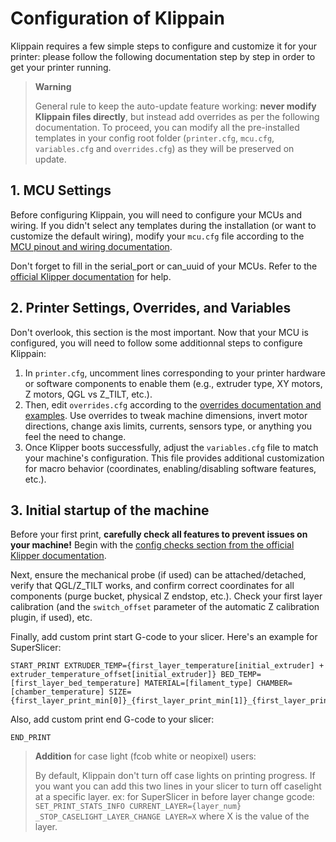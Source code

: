 # Configuration of Klippain

Klippain requires a few simple steps to configure and customize it for your printer: please follow the following documentation step by step in order to get your printer running.

  > **Warning**
  >
  > General rule to keep the auto-update feature working: **never modify Klippain files directly**, but instead add overrides as per the following documentation. To proceed, you can modify all the pre-installed templates in your config root folder (`printer.cfg`, `mcu.cfg`, `variables.cfg` and `overrides.cfg`) as they will be preserved on update.


## 1. MCU Settings

Before configuring Klippain, you will need to configure your MCUs and wiring. If you didn't select any templates during the installation (or want to customize the default wiring), modify your `mcu.cfg` file according to the [MCU pinout and wiring documentation](./pinout.md).

Don't forget to fill in the serial_port or can_uuid of your MCUs. Refer to the [official Klipper documentation](https://www.klipper3d.org/FAQ.html#wheres-my-serial-port) for help.


## 2. Printer Settings, Overrides, and Variables

Don't overlook, this section is the most important. Now that your MCU is configured, you will need to follow some additionnal steps to configure Klippain:
  1. In `printer.cfg`, uncomment lines corresponding to your printer hardware or software components to enable them (e.g., extruder type, XY motors, Z motors, QGL vs Z_TILT, etc.).
  1. Then, edit `overrides.cfg` according to the [overrides documentation and examples](./overrides.md). Use overrides to tweak machine dimensions, invert motor directions, change axis limits, currents, sensors type, or anything you feel the need to change.
  1. Once Klipper boots successfully, adjust the `variables.cfg` file to match your machine's configuration. This file provides additional customization for macro behavior (coordinates, enabling/disabling software features, etc.).


## 3. Initial startup of the machine

Before your first print, **carefully check all features to prevent issues on your machine!** Begin with the [config checks section from the official Klipper documentation](https://www.klipper3d.org/Config_checks.html).

Next, ensure the mechanical probe (if used) can be attached/detached, verify that QGL/Z_TILT works, and confirm correct coordinates for all components (purge bucket, physical Z endstop, etc.). Check your first layer calibration (and the `switch_offset` parameter of the automatic Z calibration plugin, if used), etc.

Finally, add custom print start G-code to your slicer. Here's an example for SuperSlicer:  
```
START_PRINT EXTRUDER_TEMP={first_layer_temperature[initial_extruder] + extruder_temperature_offset[initial_extruder]} BED_TEMP=[first_layer_bed_temperature] MATERIAL=[filament_type] CHAMBER=[chamber_temperature] SIZE={first_layer_print_min[0]}_{first_layer_print_min[1]}_{first_layer_print_max[0]}_{first_layer_print_max[1]}
```

Also, add custom print end G-code to your slicer:
```
END_PRINT
```
  > **Addition** for case light (fcob white or neopixel) users:
  >
  > By default, Klippain don't turn off case lights on printing progress.
  > If you want you can add this two lines in your slicer to turn off caselight at a specific layer. ex: for SuperSlicer in before layer change gcode:
  > `SET_PRINT_STATS_INFO CURRENT_LAYER={layer_num}
  > _STOP_CASELIGHT_LAYER_CHANGE LAYER=X`
  > where X is the value of the layer.
